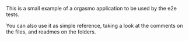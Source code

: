 This is a small example of a orgasmo application to be used by the e2e tests.

You can also use it as simple reference, taking a look at the comments on the files, and readmes on the folders.
